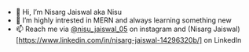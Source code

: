 - 👋 Hi, I’m Nisarg Jaiswal aka Nisu
- 👀 I’m highly intrested in MERN and always learning something new
- 📫 Reach me via [@nisu_jaiswal_05](https://www.instagram.com/nisu_jaiswal_05/) on instagram and (Nisarg Jaiswal)[https://www.linkedin.com/in/nisarg-jaiswal-14296320b/] on LinkedIn

<!---
nisuJaiswal/nisuJaiswal is a ✨ special ✨ repository because its `README.md` (this file) appears on your GitHub profile.
You can click the Preview link to take a look at your changes.
--->
